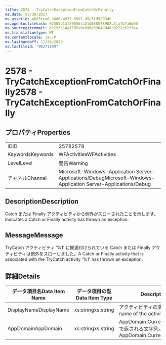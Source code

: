 ```yaml
---
title: 2578 - TryCatchExceptionFromCatchOrFinally
ms.date: 03/30/2017
ms.assetid: 4803fee6-b8d8-4937-9907-d5c5fd5299db
ms.openlocfilehash: 92503b13f59556fa21d058578982c3fa7b7a6b96
ms.sourcegitcommit: bc293b14af795e0e999e3304dd40c0222cf2ffe4
ms.translationtype: MT
ms.contentlocale: ja-JP
ms.lasthandoff: 11/26/2020
ms.locfileid: "96271199"
---
```

# <a name="2578---trycatchexceptionfromcatchorfinally"></a><span data-ttu-id="ddc4c-102">2578 - TryCatchExceptionFromCatchOrFinally</span><span class="sxs-lookup"><span data-stu-id="ddc4c-102">2578 - TryCatchExceptionFromCatchOrFinally</span></span>

## <a name="properties"></a><span data-ttu-id="ddc4c-103">プロパティ</span><span class="sxs-lookup"><span data-stu-id="ddc4c-103">Properties</span></span>  
  
|||  
|-|-|  
|<span data-ttu-id="ddc4c-104">ID</span><span class="sxs-lookup"><span data-stu-id="ddc4c-104">ID</span></span>|<span data-ttu-id="ddc4c-105">2578</span><span class="sxs-lookup"><span data-stu-id="ddc4c-105">2578</span></span>|  
|<span data-ttu-id="ddc4c-106">Keywords</span><span class="sxs-lookup"><span data-stu-id="ddc4c-106">Keywords</span></span>|<span data-ttu-id="ddc4c-107">WFActivities</span><span class="sxs-lookup"><span data-stu-id="ddc4c-107">WFActivities</span></span>|  
|<span data-ttu-id="ddc4c-108">Level</span><span class="sxs-lookup"><span data-stu-id="ddc4c-108">Level</span></span>|<span data-ttu-id="ddc4c-109">警告</span><span class="sxs-lookup"><span data-stu-id="ddc4c-109">Warning</span></span>|  
|<span data-ttu-id="ddc4c-110">チャネル</span><span class="sxs-lookup"><span data-stu-id="ddc4c-110">Channel</span></span>|<span data-ttu-id="ddc4c-111">Microsoft-Windows-Application Server-Applications/Debug</span><span class="sxs-lookup"><span data-stu-id="ddc4c-111">Microsoft-Windows-Application Server-Applications/Debug</span></span>|  
  
## <a name="description"></a><span data-ttu-id="ddc4c-112">Description</span><span class="sxs-lookup"><span data-stu-id="ddc4c-112">Description</span></span>  

 <span data-ttu-id="ddc4c-113">Catch または Finally アクティビティから例外がスローされたことを示します。</span><span class="sxs-lookup"><span data-stu-id="ddc4c-113">Indicates a Catch or Finally activity has thrown an exception.</span></span>  
  
## <a name="message"></a><span data-ttu-id="ddc4c-114">Message</span><span class="sxs-lookup"><span data-stu-id="ddc4c-114">Message</span></span>  

 <span data-ttu-id="ddc4c-115">TryCatch アクティビティ '%1' に関連付けられている Catch または Finally アクティビティは例外をスローしました。</span><span class="sxs-lookup"><span data-stu-id="ddc4c-115">A Catch or Finally activity that is associated with the TryCatch activity '%1' has thrown an exception.</span></span>  
  
## <a name="details"></a><span data-ttu-id="ddc4c-116">詳細</span><span class="sxs-lookup"><span data-stu-id="ddc4c-116">Details</span></span>  
  
|<span data-ttu-id="ddc4c-117">データ項目名</span><span class="sxs-lookup"><span data-stu-id="ddc4c-117">Data Item Name</span></span>|<span data-ttu-id="ddc4c-118">データ項目の型</span><span class="sxs-lookup"><span data-stu-id="ddc4c-118">Data Item Type</span></span>|<span data-ttu-id="ddc4c-119">Description</span><span class="sxs-lookup"><span data-stu-id="ddc4c-119">Description</span></span>|  
|--------------------|--------------------|-----------------|  
|<span data-ttu-id="ddc4c-120">DisplayName</span><span class="sxs-lookup"><span data-stu-id="ddc4c-120">DisplayName</span></span>|<span data-ttu-id="ddc4c-121">xs:string</span><span class="sxs-lookup"><span data-stu-id="ddc4c-121">xs:string</span></span>|<span data-ttu-id="ddc4c-122">アクティビティの表示名。</span><span class="sxs-lookup"><span data-stu-id="ddc4c-122">The display name of the activity.</span></span>|  
|<span data-ttu-id="ddc4c-123">AppDomain</span><span class="sxs-lookup"><span data-stu-id="ddc4c-123">AppDomain</span></span>|<span data-ttu-id="ddc4c-124">xs:string</span><span class="sxs-lookup"><span data-stu-id="ddc4c-124">xs:string</span></span>|<span data-ttu-id="ddc4c-125">AppDomain.CurrentDomain.FriendlyName で返される文字列。</span><span class="sxs-lookup"><span data-stu-id="ddc4c-125">The string returned by AppDomain.CurrentDomain.FriendlyName.</span></span>|
